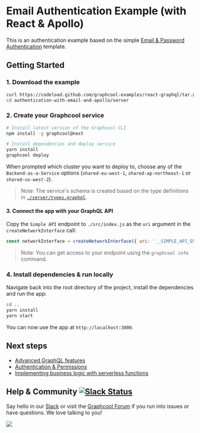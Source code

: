 # Email Authentication Example (with React & Apollo)

This is an authentication example based on the simple [Email & Password Authentication](https://github.com/graphcool/templates/tree/master/auth/email-password) template.

## Getting Started

### 1. Download the example

```sh
curl https://codeload.github.com/graphcool-examples/react-graphql/tar.gz/master | tar -xz --strip=1 react-graphql-master/authentication-with-email-and-apollo
cd authentication-with-email-and-apollo/server
```

### 2. Create your Graphcool service

```sh
# Install latest version of the Graphcool CLI
npm install -g graphcool@next

# Install dependencies and deploy service
yarn install
graphcool deploy
```

When prompted which cluster you want to deploy to, choose any of the `Backend-as-a-Service` options (`shared-eu-west-1`, `shared-ap-northeast-1` or `shared-us-west-2`).

> Note: The service's schema is created based on the type definitions in [`./server/types.graphql`](./server/types.graphql).


#### 3. Connect the app with your GraphQL API

Copy the `Simple API` endpoint to `./src/index.js` as the `uri` argument in the `createNetworkInterface` call:

```js
const networkInterface = createNetworkInterface({ uri: '__SIMPLE_API_ENDPOINT__' })
```

> Note: You can get access to your endpoint using the `graphcool info` command.


### 4. Install dependencies & run locally

Navigate back into the root directory of the project, install the dependencies and run the app:

```sh
cd ..
yarn install
yarn start 
```

You can now use the app at `http://localhost:3000`.

## Next steps

* [Advanced GraphQL features](https://www.graph.cool/docs/tutorials/advanced-features-eath7duf7d/)
* [Authentication & Permissions](https://www.graph.cool/docs/reference/authorization/overview-iegoo0heez/)
* [Implementing business logic with serverless functions](https://www.graph.cool/docs/reference/functions/overview-boo6uteemo/)


## Help & Community [![Slack Status](https://slack.graph.cool/badge.svg)](https://slack.graph.cool)

Say hello in our [Slack](http://slack.graph.cool/) or visit the [Graphcool Forum](https://www.graph.cool/forum) if you run into issues or have questions. We love talking to you!

![](http://i.imgur.com/5RHR6Ku.png)
